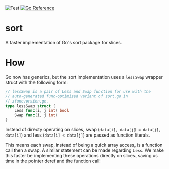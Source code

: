 ![Test](https://github.com/jordan-bonecutter/sort/workflows/Main/badge.svg)
[![Go Reference](https://pkg.go.dev/badge/github.com/jordan-bonecutter/sort.svg)](https://pkg.go.dev/github.com/jordan-bonecutter/sort)

# sort
A faster implementation of Go's sort package for slices.

# How
Go now has generics, but the sort implementation uses a `lessSwap` wrapper struct with the following form:

```go
// lessSwap is a pair of Less and Swap function for use with the
// auto-generated func-optimized variant of sort.go in
// zfuncversion.go.
type lessSwap struct {
	Less func(i, j int) bool
	Swap func(i, j int)
}
```

Instead of directy operating on slices, swap (`data[i], data[j] = data[j], data[i]`) and less (`data[i] < data[j]`) are passed as function literals.

This means each swap, instead of being a quick array access, is a function call then a swap. A similar statement can be made
regarding `Less`. We make this faster be implementing these operations directly on slices, saving us time in the pointer deref and the function call!
